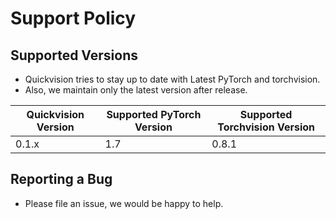 # Support Policy

## Supported Versions

- Quickvision tries to stay up to date with Latest PyTorch and torchvision.
- Also, we maintain only the latest version after release.

| Quickvision Version | Supported PyTorch Version | Supported Torchvision Version |
| ------------------- | ------------------------- | ----------------------------- |
| 0.1.x               |       1.7                 |              0.8.1            |

## Reporting a Bug

- Please file an issue, we would be happy to help.
